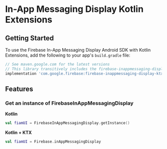 # In-App Messaging Display Kotlin Extensions

## Getting Started

To use the Firebase In-App Messaging Display Android SDK with Kotlin Extensions, add the following
to your app's `build.gradle` file:

```groovy
// See maven.google.com for the latest versions
// This library transitively includes the firebase-inappmessaging-display library
implementation 'com.google.firebase:firebase-inappmessaging-display-ktx:$VERSION'
```

## Features

### Get an instance of FirebaseInAppMessagingDisplay

**Kotlin**
```kotlin
val fiamUI = FirebaseInAppMessagingDisplay.getInstance()
```

**Kotlin + KTX**
```kotlin
val fiamUI = Firebase.inAppMessagingDisplay
```
